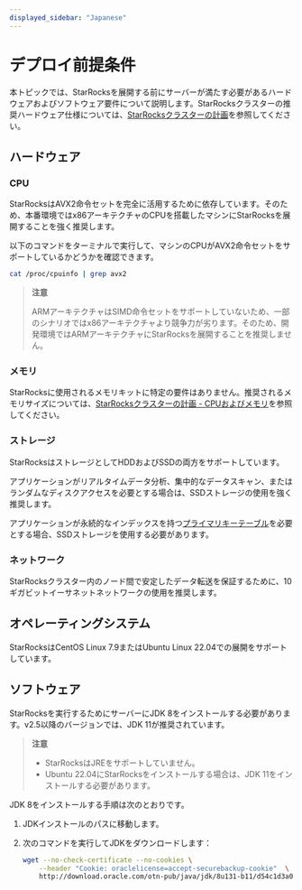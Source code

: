 ```yaml
---
displayed_sidebar: "Japanese"
---
```


# デプロイ前提条件

本トピックでは、StarRocksを展開する前にサーバーが満たす必要があるハードウェアおよびソフトウェア要件について説明します。StarRocksクラスターの推奨ハードウェア仕様については、[StarRocksクラスターの計画](../deployment/plan_cluster.md)を参照してください。

## ハードウェア

### CPU

StarRocksはAVX2命令セットを完全に活用するために依存しています。そのため、本番環境ではx86アーキテクチャのCPUを搭載したマシンにStarRocksを展開することを強く推奨します。

以下のコマンドをターミナルで実行して、マシンのCPUがAVX2命令セットをサポートしているかどうかを確認できます。

```Bash
cat /proc/cpuinfo | grep avx2
```

> **注意**
>
> ARMアーキテクチャはSIMD命令セットをサポートしていないため、一部のシナリオではx86アーキテクチャより競争力が劣ります。そのため、開発環境ではARMアーキテクチャにStarRocksを展開することを推奨しません。

### メモリ

StarRocksに使用されるメモリキットに特定の要件はありません。推奨されるメモリサイズについては、[StarRocksクラスターの計画 - CPUおよびメモリ](../deployment/plan_cluster.md#cpu-and-memory)を参照してください。

### ストレージ

StarRocksはストレージとしてHDDおよびSSDの両方をサポートしています。

アプリケーションがリアルタイムデータ分析、集中的なデータスキャン、またはランダムなディスクアクセスを必要とする場合は、SSDストレージの使用を強く推奨します。

アプリケーションが永続的なインデックスを持つ[プライマリキーテーブル](../table_design/table_types/primary_key_table.md)を必要とする場合、SSDストレージを使用する必要があります。

### ネットワーク

StarRocksクラスター内のノード間で安定したデータ転送を保証するために、10ギガビットイーサネットネットワークの使用を推奨します。

## オペレーティングシステム

StarRocksはCentOS Linux 7.9またはUbuntu Linux 22.04での展開をサポートしています。

## ソフトウェア

StarRocksを実行するためにサーバーにJDK 8をインストールする必要があります。v2.5以降のバージョンでは、JDK 11が推奨されています。

> **注意**
>
> - StarRocksはJREをサポートしていません。
> - Ubuntu 22.04にStarRocksをインストールする場合は、JDK 11をインストールする必要があります。

JDK 8をインストールする手順は次のとおりです。

1. JDKインストールのパスに移動します。
2. 次のコマンドを実行してJDKをダウンロードします：

   ```Bash
   wget --no-check-certificate --no-cookies \
       --header "Cookie: oraclelicense=accept-securebackup-cookie"  \
       http://download.oracle.com/otn-pub/java/jdk/8u131-b11/d54c1d3a095b4ff2b6607d096fa80163/jdk-8u131-linux-x64.tar.gz
   ```